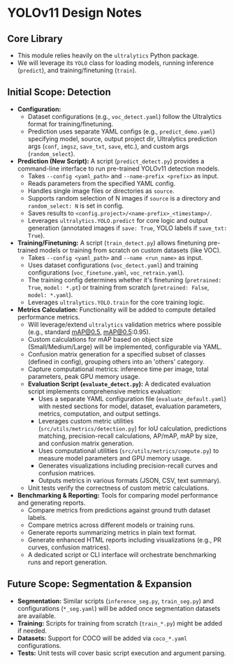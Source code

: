 # YOLOv11 Design Notes

## Core Library

- This module relies heavily on the `ultralytics` Python package.
- We will leverage its `YOLO` class for loading models, running inference (`predict`), and training/finetuning (`train`).

## Initial Scope: Detection

- **Configuration:**
  - Dataset configurations (e.g., `voc_detect.yaml`) follow the Ultralytics format for training/finetuning.
  - Prediction uses separate YAML configs (e.g., `predict_demo.yaml`) specifying model, source, output project dir, Ultralytics prediction args (`conf`, `imgsz`, `save_txt`, `save`, etc.), and custom args (`random_select`).
- **Prediction (New Script):** A script (`predict_detect.py`) provides a command-line interface to run pre-trained YOLOv11 detection models.
  - Takes `--config <yaml_path>` and `--name-prefix <prefix>` as input.
  - Reads parameters from the specified YAML config.
  - Handles single image files or directories as `source`.
  - Supports random selection of N images if `source` is a directory and `random_select: N` is set in config.
  - Saves results to `<config.project>/<name-prefix>_<timestamp>/`.
  - Leverages `ultralytics.YOLO.predict` for core logic and output generation (annotated images if `save: True`, YOLO labels if `save_txt: True`).
- **Training/Finetuning:** A script (`train_detect.py`) allows finetuning pre-trained models or training from scratch on custom datasets (like VOC).
  - Takes `--config <yaml_path>` and `--name <run_name>` as input.
  - Uses dataset configurations (`voc_detect.yaml`) and training configurations (`voc_finetune.yaml`, `voc_retrain.yaml`).
  - The training config determines whether it's finetuning (`pretrained: True`, `model: *.pt`) or training from scratch (`pretrained: False`, `model: *.yaml`).
  - Leverages `ultralytics.YOLO.train` for the core training logic.
- **Metrics Calculation:** Functionality will be added to compute detailed performance metrics.
  - Will leverage/extend `ultralytics` validation metrics where possible (e.g., standard mAP@0.5, mAP@0.5:0.95).
  - Custom calculations for mAP based on object size (Small/Medium/Large) will be implemented, configurable via YAML.
  - Confusion matrix generation for a specified subset of classes (defined in config), grouping others into an 'others' category.
  - Capture computational metrics: inference time per image, total parameters, peak GPU memory usage.
  - **Evaluation Script (`evaluate_detect.py`):** A dedicated evaluation script implements comprehensive metrics evaluation:
    - Uses a separate YAML configuration file (`evaluate_default.yaml`) with nested sections for model, dataset, evaluation parameters, metrics, computation, and output settings.
    - Leverages custom metric utilities (`src/utils/metrics/detection.py`) for IoU calculation, predictions matching, precision-recall calculations, AP/mAP, mAP by size, and confusion matrix generation.
    - Uses computational utilities (`src/utils/metrics/compute.py`) to measure model parameters and GPU memory usage.
    - Generates visualizations including precision-recall curves and confusion matrices.
    - Outputs metrics in various formats (JSON, CSV, text summary).
  - Unit tests verify the correctness of custom metric calculations.
- **Benchmarking & Reporting:** Tools for comparing model performance and generating reports.
  - Compare metrics from predictions against ground truth dataset labels.
  - Compare metrics across different models or training runs.
  - Generate reports summarizing metrics in plain text format.
  - Generate enhanced HTML reports including visualizations (e.g., PR curves, confusion matrices).
  - A dedicated script or CLI interface will orchestrate benchmarking runs and report generation.

## Future Scope: Segmentation & Expansion

- **Segmentation:** Similar scripts (`inference_seg.py`, `train_seg.py`) and configurations (`*_seg.yaml`) will be added once segmentation datasets are available.
- **Training:** Scripts for training from scratch (`train_*.py`) might be added if needed.
- **Datasets:** Support for COCO will be added via `coco_*.yaml` configurations.
- **Tests:** Unit tests will cover basic script execution and argument parsing.